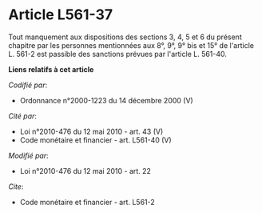 # Article L561-37

Tout manquement aux dispositions des sections 3, 4, 5 et 6 du présent chapitre par les personnes mentionnées aux 8°, 9°, 9°
bis et 15° de l'article L. 561-2 est passible des sanctions prévues par l'article L. 561-40.

**Liens relatifs à cet article**

_Codifié par_:

  - Ordonnance n°2000-1223 du 14 décembre 2000 (V)

_Cité par_:

  - Loi n°2010-476 du 12 mai 2010 - art. 43 (V)
  - Code monétaire et financier - art. L561-40 (V)

_Modifié par_:

  - Loi n°2010-476 du 12 mai 2010 - art. 22

_Cite_:

  - Code monétaire et financier - art. L561-2

